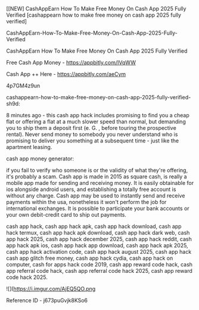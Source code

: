 [[NEW] CashAppEarn How To Make Free Money On Cash App 2025 Fully Verified [cashappearn how to make free money on cash app 2025 fully verified]

CashAppEarn-How-To-Make-Free-Money-On-Cash-App-2025-Fully-Verified

CashAppEarn How To Make Free Money On Cash App 2025 Fully Verified

Free Cash App Money -  https://appbitly.com/IVqWW


Cash App ++ Here - https://appbitly.com/aeCym


4p7GM4z9un

cashappearn-how-to-make-free-money-on-cash-app-2025-fully-verified-sh9d:

8 minutes ago - this cash app hack includes promising to find you a cheap flat or offering a flat at a much slower speed than normal, but demanding you to ship them a deposit first (e. G. , before touring the prospective rental). Never send money to somebody you never understand who is promising to deliver you something at a subsequent time - just like the apartment leasing.

cash app money generator:

if you fail to verify who someone is or the validity of what they're offering, it's probably a scam. Cash app is made in 2015 as square cash, is really a mobile app made for sending and receiving money. It is easily obtainable for ios alongside android users, and establishing a totally free account is without any charge. Cash app may be used to instantly send and receive payments within the usa, nonetheless it won't perform the job for international exchanges. It is possible to participate your bank accounts or your own debit-credit card to ship out payments.

cash app hack, cash app hack apk, cash app hack download, cash app hack termux, cash app hack apk download, cash app hack dark web, cash app hack 2025, cash app hack december 2025, cash app hack reddit, cash app hack apk ios, cash app hack app download, cash app hack apk 2025, cash app hack activation code, cash app hack august 2025, cash app hack cash app glitch free money, cash app hack cydia, cash app hack on computer, cash for apps hack code 2019, cash app reward code hack, cash app referral code hack, cash app referral code hack 2025, cash app reward code hack 2025.

![](https://i.imgur.com/AjEQ5QO.png

Reference ID - j673puGvjk8KSo6